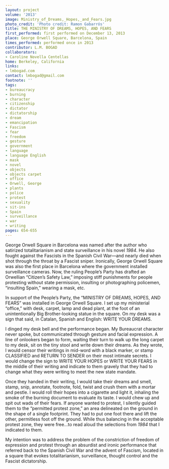 ```yaml
---
layout: project
volume: '2013'
image: Ministry_of_Dreams,_Hopes,_and_Fears.jpg
photo_credit: 'Photo credit: Ramon Gabarrós'
title: THE MINISTRY OF DREAMS, HOPES, AND FEARS
first_performed: first performed on December 13, 2013
place: George Orwell Square, Barcelona, Spain
times_performed: performed once in 2013
contributor: L.M. BOGAD
collaborators:
- Caroline Novella Centellas
home: Berkeley, California
links:
- lmbogad.com
contact: lmbogad@gmail.com
footnote: ''
tags:
- bureaucracy
- burning
- character
- citizenship
- dictator
- dictatorship
- dream
- emancipation
- Fascism
- fear
- freedom
- gesture
- government
- language
- language English
- mask
- novel
- objects
- objects carpet
- office
- Orwell, George
- plants
- police
- protest
- sexuality
- sit-ins
- Spain
- surveillance
- war
- writing
pages: 654-655
---
```


George Orwell Square in Barcelona was named after the author who satirized totalitarianism and state surveillance in his novel _1984_. He also fought against the Fascists in the Spanish Civil War—and nearly died when shot through the throat by a Fascist sniper. Ironically, George Orwell Square was also the first place in Barcelona where the government installed surveillance cameras. Now, the ruling People’s Party has drafted an Orwellian “Citizen’s Safety Law,” imposing stiff punishments for people protesting without state permission, insulting or photographing policemen, “insulting Spain,” wearing a mask, etc.

In support of the People’s Party, the “MINISTRY OF DREAMS, HOPES, AND FEARS” was installed in George Orwell Square. I set up my ministerial “office,” with desk, carpet, lamp and dead plant, at the foot of an unintentionally Big Brother-looking statue in the square. On my desk was a sign that said, in Catalan, Spanish and English: WRITE YOUR DREAMS.

I dinged my desk bell and the performance began. My Bureaucrat character never spoke, but communicated through gesture and facial expression. A line of onlookers began to form, waiting their turn to walk up the long carpet to my desk, sit on the tiny stool and write down their dreams. As they wrote, I would censor their writings in mid-word with a black marker, or stamp CLASSIFIED and RETURN TO SENDER on their most intimate secrets. I would change the sign to WRITE YOUR HOPES or WRITE YOUR FEARS in the middle of their writing and indicate to them gravely that they had to change what they were writing to meet the new state mandate.

Once they handed in their writing, I would take their dreams and smell, stamp, snip, annotate, footnote, fold, twist and crush them with a mortar and pestle. I would roll their hopes into a cigarette and light it, inhaling the smoke of the burning document to evaluate its taste. I would chew up and spit out wads of their fears. If anyone wanted to protest, I silently guided them to the “permitted protest zone,” an area delineated on the ground in the shape of a single footprint. They had to put one foot there and lift the other, permitless foot off the ground. While thus balancing in the acceptable protest zone, they were free…to read aloud the selections from _1984_ that I indicated to them.

My intention was to address the problem of the constriction of freedom of expression and protest through an absurdist and ironic performance that referred back to the Spanish Civil War and the advent of Fascism, located in a square that evokes totalitarianism, surveillance, thought control and the Fascist dictatorship.
